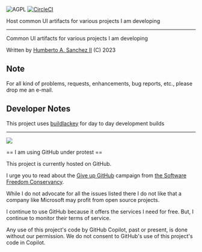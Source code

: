 ![](https://github.com/hasii2011/code-ally-basic/blob/master/developer/agpl-license-web-badge-version-2-256x48.png "AGPL")
[![CircleCI](https://dl.circleci.com/status-badge/img/gh/hasii2011/code-ally-advanced/tree/master.svg?style=shield)](https://dl.circleci.com/status-badge/redirect/gh/hasii2011/code-ally-advanced/tree/master)


Host common UI artifacts for various projects I am developing

___
Common UI artifacts for various projects I am developing

Written by <a href="mailto:email@humberto.a.sanchez.ii@gmail.com?subject=Hello Humberto">Humberto A. Sanchez II</a>  (C) 2023

## Note
For all kind of problems, requests, enhancements, bug reports, etc.,
please drop me an e-mail.

## Developer Notes
This project uses [buildlackey](https://github.com/hasii2011/buildlackey) for day to day development builds

---

![](https://github.com/hasii2011/code-ally-basic/blob/master/developer/SillyGitHub.png)

== I am using GitHub under protest ==

This project is currently hosted on GitHub.  

I urge you to read about the
[Give up GitHub](https://GiveUpGitHub.org) campaign from
[the Software Freedom Conservancy](https://sfconservancy.org).

While I do not advocate for all the issues listed there I do not like that
a company like Microsoft may profit from open source projects.

I continue to use GitHub because it offers the services I need for free.  But, I continue
to monitor their terms of service.

Any use of this project's code by GitHub Copilot, past or present, is done
without our permission.  We do not consent to GitHub's use of this project's
code in Copilot.
